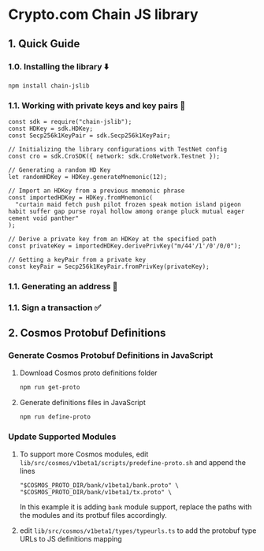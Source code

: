 # Crypto.com Chain JS library

## 1. Quick Guide

### 1.0. Installing the library ⬇️

```
npm install chain-jslib
```

### 1.1. Working with private keys and key pairs 🔐

```
const sdk = require("chain-jslib");
const HDKey = sdk.HDKey;
const Secp256k1KeyPair = sdk.Secp256k1KeyPair;

// Initializing the library configurations with TestNet config
const cro = sdk.CroSDK({ network: sdk.CroNetwork.Testnet });

// Generating a random HD Key
let randomHDKey = HDKey.generateMnemonic(12);

// Import an HDKey from a previous mnemonic phrase
const importedHDKey = HDKey.fromMnemonic(
  "curtain maid fetch push pilot frozen speak motion island pigeon habit suffer gap purse royal hollow among orange pluck mutual eager cement void panther"
);

// Derive a private key from an HDKey at the specified path
const privateKey = importedHDKey.derivePrivKey("m/44'/1'/0'/0/0");

// Getting a keyPair from a private key
const keyPair = Secp256k1KeyPair.fromPrivKey(privateKey);

```

### 1.1. Generating an address 🔖


### 1.1. Sign a transaction ✅

## 2. Cosmos Protobuf Definitions

### Generate Cosmos Protobuf Definitions in JavaScript

1. Download Cosmos proto definitions folder

    ```bash
    npm run get-proto
    ```

2. Generate definitions files in JavaScript

    ```bash
    npm run define-proto
    ```

### Update Supported Modules

1. To support more Cosmos modules, edit `lib/src/cosmos/v1beta1/scripts/predefine-proto.sh` and append the lines

    ```
    "$COSMOS_PROTO_DIR/bank/v1beta1/bank.proto" \
    "$COSMOS_PROTO_DIR/bank/v1beta1/tx.proto" \
    ```
    In this example it is adding `bank` module support, replace the paths with the modules and its protbuf files accordingly.

2. edit `lib/src/cosmos/v1beta1/types/typeurls.ts` to add the protobuf type URLs to JS definitions mapping

